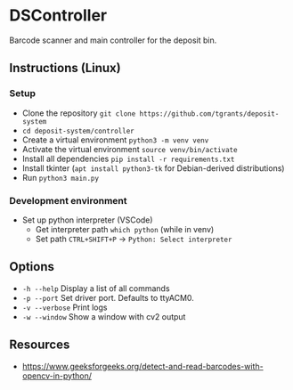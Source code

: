 # DSController

Barcode scanner and main controller for the deposit bin.

## Instructions (Linux)

### Setup

- Clone the repository `git clone https://github.com/tgrants/deposit-system`
- `cd deposit-system/controller`
- Create a virtual environment `python3 -m venv venv`
- Activate the virtual environment `source venv/bin/activate`
- Install all dependencies `pip install -r requirements.txt`
- Install tkinter (`apt install python3-tk` for Debian-derived distributions)
- Run `python3 main.py`

### Development environment

- Set up python interpreter (VSCode)
	- Get interpreter path `which python` (while in venv)
	- Set path `CTRL+SHIFT+P` -> `Python: Select interpreter`

## Options

- `-h --help` Display a list of all commands
- `-p --port` Set driver port. Defaults to ttyACM0.
- `-v --verbose` Print logs
- `-w --window` Show a window with cv2 output

## Resources
- https://www.geeksforgeeks.org/detect-and-read-barcodes-with-opencv-in-python/
